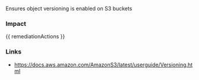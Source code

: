 
Ensures object versioning is enabled on S3 buckets

### Impact
<!-- Add Impact here -->

<!-- DO NOT CHANGE -->
{{ remediationActions }}

### Links
- https://docs.aws.amazon.com/AmazonS3/latest/userguide/Versioning.html


